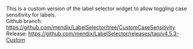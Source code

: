 This is a custom version of the label selector widget to allow toggling case sensitivity for labels.  
Github branch: https://github.com/mendix/LabelSelector/tree/CustomCaseSensitivity  
Release: https://github.com/mendix/LabelSelector/releases/tag/v4.5.3-Custom